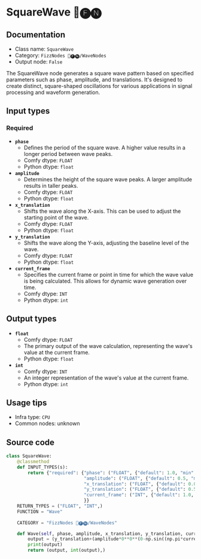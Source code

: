 # SquareWave 📅🅕🅝
## Documentation
- Class name: `SquareWave`
- Category: `FizzNodes 📅🅕🅝/WaveNodes`
- Output node: `False`

The SquareWave node generates a square wave pattern based on specified parameters such as phase, amplitude, and translations. It's designed to create distinct, square-shaped oscillations for various applications in signal processing and waveform generation.
## Input types
### Required
- **`phase`**
    - Defines the period of the square wave. A higher value results in a longer period between wave peaks.
    - Comfy dtype: `FLOAT`
    - Python dtype: `float`
- **`amplitude`**
    - Determines the height of the square wave peaks. A larger amplitude results in taller peaks.
    - Comfy dtype: `FLOAT`
    - Python dtype: `float`
- **`x_translation`**
    - Shifts the wave along the X-axis. This can be used to adjust the starting point of the wave.
    - Comfy dtype: `FLOAT`
    - Python dtype: `float`
- **`y_translation`**
    - Shifts the wave along the Y-axis, adjusting the baseline level of the wave.
    - Comfy dtype: `FLOAT`
    - Python dtype: `float`
- **`current_frame`**
    - Specifies the current frame or point in time for which the wave value is being calculated. This allows for dynamic wave generation over time.
    - Comfy dtype: `INT`
    - Python dtype: `int`
## Output types
- **`float`**
    - Comfy dtype: `FLOAT`
    - The primary output of the wave calculation, representing the wave's value at the current frame.
    - Python dtype: `float`
- **`int`**
    - Comfy dtype: `INT`
    - An integer representation of the wave's value at the current frame.
    - Python dtype: `int`
## Usage tips
- Infra type: `CPU`
- Common nodes: unknown


## Source code
```python
class SquareWave:
    @classmethod
    def INPUT_TYPES(s):
        return {"required": {"phase": ("FLOAT", {"default": 1.0, "min": 0.0, "max": 9999.0, "step": 1.0}),
                             "amplitude": ("FLOAT", {"default": 0.5, "min": 0.0, "max": 9999.0, "step": 0.1}),
                             "x_translation": ("FLOAT", {"default": 0.0, "min": 0.0, "max": 9999.0, "step": 1.0}),
                             "y_translation": ("FLOAT", {"default": 0.5, "min": 0.0, "max": 9999.0, "step": 0.05}),
                             "current_frame": ("INT", {"default": 1.0, "min": 0.0, "max": 9999.0, "step": 1.0}),
                             }}
    RETURN_TYPES = ("FLOAT", "INT",)
    FUNCTION = "Wave"
    
    CATEGORY = "FizzNodes 📅🅕🅝/WaveNodes"

    def Wave(self, phase, amplitude, x_translation, y_translation, current_frame):
        output = (y_translation+(amplitude*0**0**(0-np.sin((np.pi*current_frame/phase-x_translation)))))
        print(output)
        return (output, int(output),)

```
